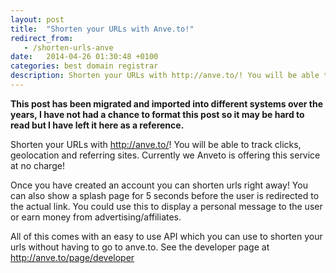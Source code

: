 ```yaml
---
layout: post
title:  "Shorten your URLs with Anve.to!"
redirect_from:
   - /shorten-urls-anve
date:   2014-04-26 01:30:48 +0100
categories: best domain registrar
description: Shorten your URLs with http://anve.to/! You will be able to track clicks, geolocation and referring site...
---
```


**This post has been migrated and imported into different systems over the years, I have not had a chance to format this post so it may be hard to read but I have left it here as a reference.**

Shorten your URLs with <http://anve.to/>! You will be able to track clicks, geolocation and referring sites. Currently we Anveto is offering this service at no charge!  
  
 Once you have created an account you can shorten urls right away! You can also show a splash page for 5 seconds before the user is redirected to the actual link. You could use this to display a personal message to the user or earn money from advertising/affiliates.  
  
 All of this comes with an easy to use API which you can use to shorten your urls without having to go to anve.to. See the developer page at <http://anve.to/page/developer>